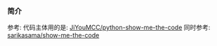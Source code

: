 ### 简介
参考:
代码主体用的是: [JiYouMCC/python-show-me-the-code](https://github.com/JiYouMCC/python-show-me-the-code/tree/e0c7c1c37ccba38671078e0b0ff6238992a11499)
同时参考: [sarikasama/show-me-the-code](https://github.com/sarikasama/show-me-the-code)
